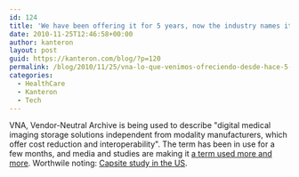 ```yaml
---
id: 124
title: 'We have been offering it for 5 years, now the industry names it: VNA'
date: 2010-11-25T12:46:58+00:00
author: kanteron
layout: post
guid: https://kanteron.com/blog/?p=120
permalink: /blog/2010/11/25/vna-lo-que-venimos-ofreciendo-desde-hace-5-anos-tiene-nombre/
categories:
  - HealthCare
  - Kanteron
  - Tech
---
```

VNA, Vendor-Neutral Archive is being used to describe "digital medical imaging storage solutions independent from modality manufacturers, which offer cost reduction and interoperability". The term has been in use for a few months, and media and studies are making it [a term used more and more](https://www.auntminnie.com/redirect/redirect.asp?ItemID=92824&wf=1236). Worthwile noting: [Capsite study in the US](https://capsite.com/assets/Uploads/CapSite-2010-U-S-VNA-Study-TOC.pdf).